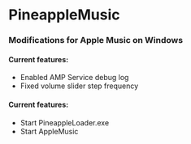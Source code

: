 # PineappleMusic

### Modifications for Apple Music on Windows

#### Current features:
- Enabled AMP Service debug log
- Fixed volume slider step frequency

#### Current features:
- Start PineappleLoader.exe
- Start AppleMusic
